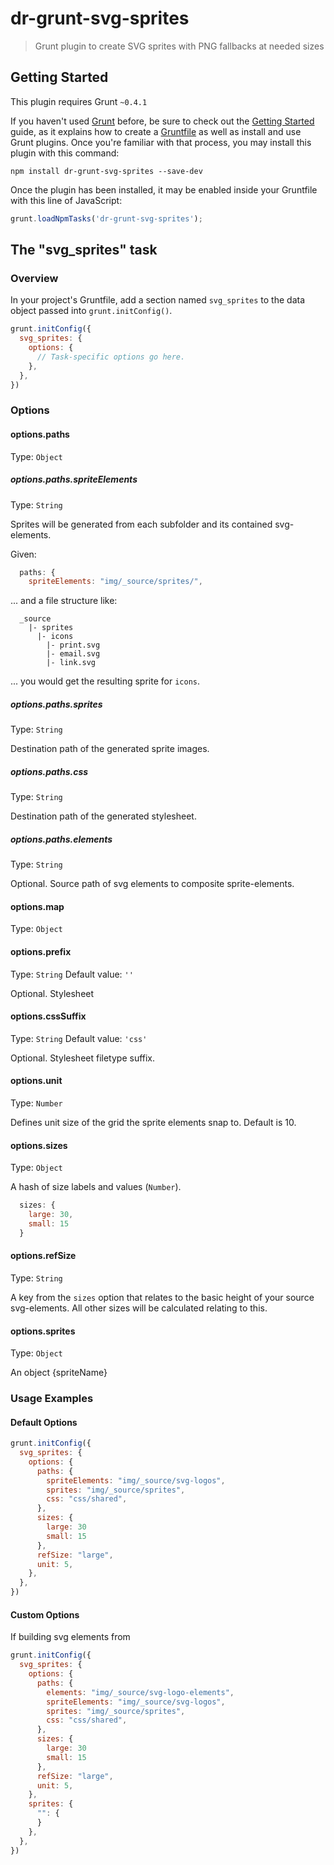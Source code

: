 # dr-grunt-svg-sprites

> Grunt plugin to create SVG sprites with PNG fallbacks at needed sizes

## Getting Started
This plugin requires Grunt `~0.4.1`

If you haven't used [Grunt](http://gruntjs.com/) before, be sure to check out the [Getting Started](http://gruntjs.com/getting-started) guide, as it explains how to create a [Gruntfile](http://gruntjs.com/sample-gruntfile) as well as install and use Grunt plugins. Once you're familiar with that process, you may install this plugin with this command:

```shell
npm install dr-grunt-svg-sprites --save-dev
```

Once the plugin has been installed, it may be enabled inside your Gruntfile with this line of JavaScript:

```js
grunt.loadNpmTasks('dr-grunt-svg-sprites');
```

## The "svg_sprites" task

### Overview
In your project's Gruntfile, add a section named `svg_sprites` to the data object passed into `grunt.initConfig()`.

```js
grunt.initConfig({
  svg_sprites: {
    options: {
      // Task-specific options go here.
    },
  },
})
```

### Options


#### options.paths

Type: `Object`


##### options.paths.spriteElements
Type: `String`

Sprites will be generated from each subfolder and its contained svg-elements.

Given:

```javascript
  paths: {
    spriteElements: "img/_source/sprites/",
```

... and a file structure like:

```
  _source
    |- sprites
      |- icons
        |- print.svg
        |- email.svg
        |- link.svg
```

... you would get the resulting sprite for `icons`.

##### options.paths.sprites
Type: `String`

Destination path of the generated sprite images.

##### options.paths.css
Type: `String`

Destination path of the generated stylesheet.

##### options.paths.elements
Type: `String`

Optional. Source path of svg elements to composite sprite-elements.
      
#### options.map
Type: `Object`



#### options.prefix
Type: `String`
Default value: `''`

Optional. Stylesheet

#### options.cssSuffix
Type: `String`
Default value: `'css'`

Optional. Stylesheet filetype suffix. 

#### options.unit
Type: `Number`

Defines unit size of the grid the sprite elements snap to. Default is 10.

#### options.sizes
Type: `Object`

A hash of size labels and values (`Number`).

```javascript
  sizes: {
    large: 30,
    small: 15
  }
```

#### options.refSize
Type: `String`

A key from the `sizes` option that relates to the basic height of your source svg-elements. All other sizes will be calculated relating to this.

        
#### options.sprites
Type: `Object`

An object 
{spriteName}


### Usage Examples

#### Default Options

```js
grunt.initConfig({
  svg_sprites: {
    options: {
      paths: {
        spriteElements: "img/_source/svg-logos",
        sprites: "img/_source/sprites",
        css: "css/shared",
      },
      sizes: {
        large: 30
        small: 15
      },
      refSize: "large",
      unit: 5,
    },
  },
})
```

#### Custom Options

If building svg elements from 

```js
grunt.initConfig({
  svg_sprites: {
    options: {
      paths: {
        elements: "img/_source/svg-logo-elements",
        spriteElements: "img/_source/svg-logos",
        sprites: "img/_source/sprites",
        css: "css/shared",
      },
      sizes: {
        large: 30
        small: 15
      },
      refSize: "large",
      unit: 5,
    },
    sprites: {
      "": {
      }
    },
  },
})
```
